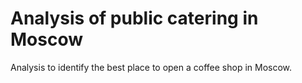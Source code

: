 # Analysis of public catering in Moscow
 
Analysis to identify the best place to open a coffee shop in Moscow. 
